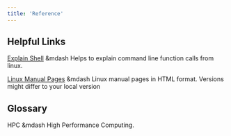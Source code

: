 ```yaml
---
title: 'Reference'
---
```


## Helpful Links

[Explain Shell](https://explainshell.com/) &mdash Helps to explain command line function calls from linux.

[Linux Manual Pages](https://linux.die.net/man/) &mdash Linux manual pages in HTML format.
Versions might differ to your local version

## Glossary

HPC &mdash High Performance Computing.
